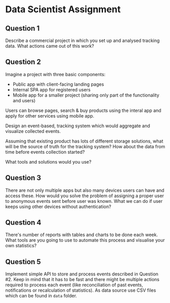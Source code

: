 # Data Scientist Assignment

## Question 1

Describe a commercial project in which you set up and analysed tracking data.
What actions came out of this work?

## Question 2

Imagine a project with three basic components:
* Public app with client-facing landing pages
* Internal SPA app for registered users
* Mobile app for a smaller project (sharing only part of the functionality and users)

Users can browse pages, search & buy products using the interal app and
apply for other services using mobile app.

Design an event-based, tracking system which would aggregate and visualize
collected events.

Assuming that existing product has lots of different storage solutions, what
will be the source of truth for the tracking system? How about the data
from time before events collection started?

What tools and solutions would you use?

## Question 3

There are not only multiple apps but also many devices users can have and
access these. How would you solve the problem of assigning a proper user
to anonymous events sent before user was known. What we can do if user
keeps using other devices without authentication?

## Question 4

There's number of reports with tables and charts to be done each week. What tools
are you going to use to automate this process and visualise your own statistics?

## Question 5

Implement simple API to store and process events described in Question #2.
Keep in mind that it has to be fast and there might be multiple actions
required to process each event (like reconciliation of past events,
notifications or recalculation of statistics).
As data source use CSV files which can be found in `data` folder.
